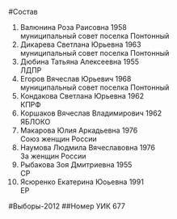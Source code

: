 #Состав
1. Валюнина Роза Раисовна 1958   
    муниципальный совет поселка Понтонный
2. Дикарева Светлана Юрьевна 1963   
    муниципальный совет поселка Понтонный
3. Дюбина Татьяна Алексеевна 1955   
    ЛДПР
4. Егоров Вячеслав Юрьевич 1968   
    муниципальный совет поселка Понтонный
5. Кондакова Светлана Юрьевна 1962   
    КПРФ
6. Коршаков Вячеслав Владимирович 1962   
    ЯБЛОКО
7. Макарова Юлия Аркадьевна 1976   
    Союз женщин России
8. Наумова Людмила Вячеславовна 1976   
    За женщин России
9. Рыбакова Зоя Дмитриевна 1955   
    СР
10. Ясюренко Екатерина Юоьевна 1991   
    ЕР

#Выборы-2012
##Номер УИК
677